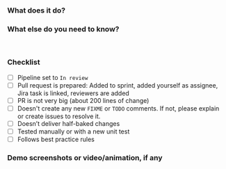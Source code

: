 ### What does it do?


### What else do you need to know?
 
### Checklist
- [ ] Pipeline set to `In review`
- [ ] Pull request is prepared: Added to sprint, added yourself as assignee, Jira task is linked, reviewers are added
- [ ] PR is not very big (about 200 lines of change)
- [ ] Doesn't create any new `FIXME` or `TODO` comments. If not, please explain or create issues to resolve it.
- [ ] Doesn’t deliver half-baked changes
- [ ] Tested manually or with a new unit test
- [ ] Follows best practice rules

### Demo screenshots or video/animation, if any